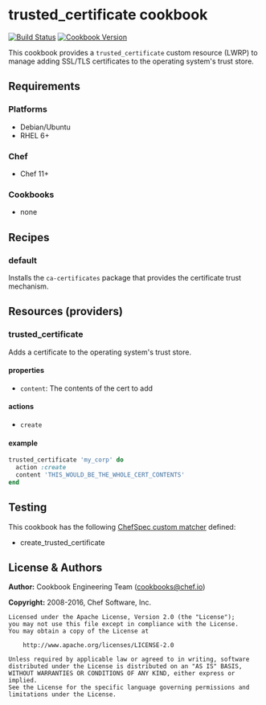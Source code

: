 # trusted_certificate cookbook

[![Build Status](https://travis-ci.org/chef-cookbooks/trusted_certificate.svg?branch=master)](https://travis-ci.org/chef-cookbooks/trusted_certificate) [![Cookbook Version](https://img.shields.io/cookbook/v/trusted_certificate.svg)](https://supermarket.chef.io/cookbooks/trusted_certificate)

This cookbook provides a `trusted_certificate` custom resource (LWRP) to manage adding SSL/TLS certificates to the operating system's trust store.

## Requirements

### Platforms

- Debian/Ubuntu
- RHEL 6+

### Chef

- Chef 11+

### Cookbooks

- none

## Recipes

### default

Installs the `ca-certificates` package that provides the certificate trust mechanism.

## Resources (providers)

### trusted_certificate

Adds a certificate to the operating system's trust store.

#### properties

- `content`: The contents of the cert to add

#### actions

- `create`

#### example

```ruby
trusted_certificate 'my_corp' do
  action :create
  content 'THIS_WOULD_BE_THE_WHOLE_CERT_CONTENTS'
end
```

## Testing

This cookbook has the following [ChefSpec custom matcher](https://github.com/sethvargo/chefspec#packaging-custom-matchers) defined:

- create_trusted_certificate

## License & Authors

**Author:** Cookbook Engineering Team ([cookbooks@chef.io](mailto:cookbooks@chef.io))

**Copyright:** 2008-2016, Chef Software, Inc.

```
Licensed under the Apache License, Version 2.0 (the "License");
you may not use this file except in compliance with the License.
You may obtain a copy of the License at

    http://www.apache.org/licenses/LICENSE-2.0

Unless required by applicable law or agreed to in writing, software
distributed under the License is distributed on an "AS IS" BASIS,
WITHOUT WARRANTIES OR CONDITIONS OF ANY KIND, either express or implied.
See the License for the specific language governing permissions and
limitations under the License.
```
